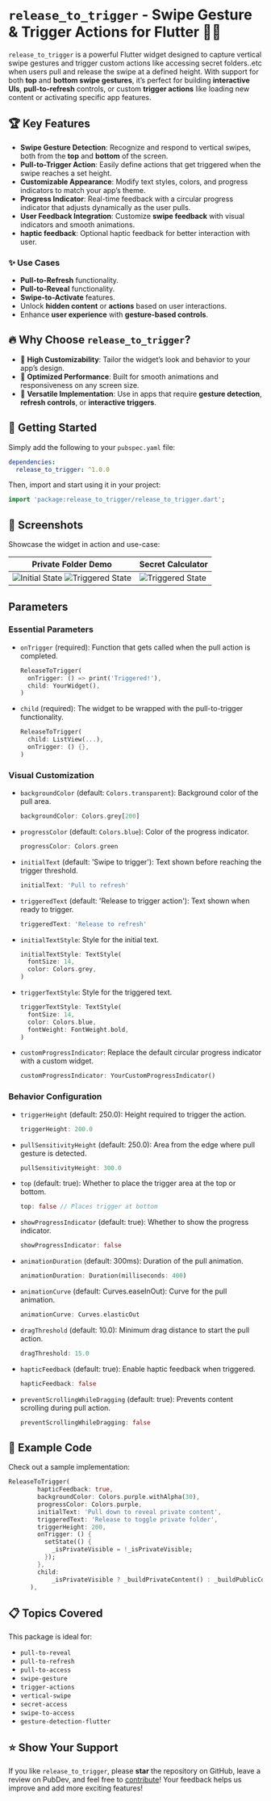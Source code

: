 # **`release_to_trigger`** - Swipe Gesture & Trigger Actions for Flutter 📱💥

`release_to_trigger` is a powerful Flutter widget designed to capture vertical swipe gestures and trigger custom actions like accessing secret folders..etc when users pull and release the swipe at a defined height. With support for both **top** and **bottom swipe gestures**, it’s perfect for building **interactive UIs**, **pull-to-refresh** controls, or custom **trigger actions** like loading new content or activating specific app features.

## 🏆 Key Features

- **Swipe Gesture Detection**: Recognize and respond to vertical swipes, both from the **top** and **bottom** of the screen.
- **Pull-to-Trigger Action**: Easily define actions that get triggered when the swipe reaches a set height.
- **Customizable Appearance**: Modify text styles, colors, and progress indicators to match your app’s theme.
- **Progress Indicator**: Real-time feedback with a circular progress indicator that adjusts dynamically as the user pulls.
- **User Feedback Integration**: Customize **swipe feedback** with visual indicators and smooth animations.
- **haptic feedback**: Optional haptic feedback for better interaction with user.

### ✨ Use Cases

- **Pull-to-Refresh** functionality.
- **Pull-to-Reveal** functionality.
- **Swipe-to-Activate** features.
- Unlock **hidden content** or **actions** based on user interactions.
- Enhance **user experience** with **gesture-based controls**.

## 🔥 Why Choose `release_to_trigger`?

- 🎯 **High Customizability**: Tailor the widget’s look and behavior to your app’s design.
- 🚀 **Optimized Performance**: Built for smooth animations and responsiveness on any screen size.
- 💼 **Versatile Implementation**: Use in apps that require **gesture detection**, **refresh controls**, or **interactive triggers**.

## 🚀 Getting Started

Simply add the following to your `pubspec.yaml` file:

```yaml
dependencies:
  release_to_trigger: ^1.0.0
```

Then, import and start using it in your project:

```dart
import 'package:release_to_trigger/release_to_trigger.dart';
```

## 📸 Screenshots

Showcase the widget in action and use-case:

| **Private Folder Demo**             | **Secret Calculator**                 | 
| ----------------------------------- | ------------------------------------- |
| ![Initial State](screenshots/1.png) ![Triggered State](screenshots/3.png)| ![Triggered State](screenshots/2.png) |

## Parameters

### Essential Parameters

- `onTrigger` (required): Function that gets called when the pull action is completed.
  ```dart
  ReleaseToTrigger(
    onTrigger: () => print('Triggered!'),
    child: YourWidget(),
  )
  ```

- `child` (required): The widget to be wrapped with the pull-to-trigger functionality.
  ```dart
  ReleaseToTrigger(
    child: ListView(...),
    onTrigger: () {},
  )
  ```

### Visual Customization

- `backgroundColor` (default: `Colors.transparent`): Background color of the pull area.
  ```dart
  backgroundColor: Colors.grey[200]
  ```

- `progressColor` (default: `Colors.blue`): Color of the progress indicator.
  ```dart
  progressColor: Colors.green
  ```

- `initialText` (default: 'Swipe to trigger'): Text shown before reaching the trigger threshold.
  ```dart
  initialText: 'Pull to refresh'
  ```

- `triggeredText` (default: 'Release to trigger action'): Text shown when ready to trigger.
  ```dart
  triggeredText: 'Release to refresh'
  ```

- `initialTextStyle`: Style for the initial text.
  ```dart
  initialTextStyle: TextStyle(
    fontSize: 14,
    color: Colors.grey,
  )
  ```

- `triggerTextStyle`: Style for the triggered text.
  ```dart
  triggerTextStyle: TextStyle(
    fontSize: 14,
    color: Colors.blue,
    fontWeight: FontWeight.bold,
  )
  ```

- `customProgressIndicator`: Replace the default circular progress indicator with a custom widget.
  ```dart
  customProgressIndicator: YourCustomProgressIndicator()
  ```

### Behavior Configuration

- `triggerHeight` (default: 250.0): Height required to trigger the action.
  ```dart
  triggerHeight: 200.0
  ```

- `pullSensitivityHeight` (default: 250.0): Area from the edge where pull gesture is detected.
  ```dart
  pullSensitivityHeight: 300.0
  ```

- `top` (default: true): Whether to place the trigger area at the top or bottom.
  ```dart
  top: false // Places trigger at bottom
  ```

- `showProgressIndicator` (default: true): Whether to show the progress indicator.
  ```dart
  showProgressIndicator: false
  ```

- `animationDuration` (default: 300ms): Duration of the pull animation.
  ```dart
  animationDuration: Duration(milliseconds: 400)
  ```

- `animationCurve` (default: Curves.easeInOut): Curve for the pull animation.
  ```dart
  animationCurve: Curves.elasticOut
  ```

- `dragThreshold` (default: 10.0): Minimum drag distance to start the pull action.
  ```dart
  dragThreshold: 15.0
  ```

- `hapticFeedback` (default: true): Enable haptic feedback when triggered.
  ```dart
  hapticFeedback: false
  ```

- `preventScrollingWhileDragging` (default: true): Prevents content scrolling during pull action.
  ```dart
  preventScrollingWhileDragging: false
  ```

## 🔧 Example Code

Check out a sample implementation:

```dart
ReleaseToTrigger(
        hapticFeedback: true,
        backgroundColor: Colors.purple.withAlpha(30),
        progressColor: Colors.purple,
        initialText: 'Pull down to reveal private content',
        triggeredText: 'Release to toggle private folder',
        triggerHeight: 200,
        onTrigger: () {
          setState(() {
            _isPrivateVisible = !_isPrivateVisible;
          });
        },
        child:
            _isPrivateVisible ? _buildPrivateContent() : _buildPublicContent(),
      ),
```

## 📋 Topics Covered

This package is ideal for:

- `pull-to-reveal`
- `pull-to-refresh`
- `pull-to-access`
- `swipe-gesture`
- `trigger-actions`
- `vertical-swipe`
- `secret-access`
- `swipe-to-access`
- `gesture-detection-flutter`

## ⭐ Show Your Support

If you like `release_to_trigger`, please **star** the repository on GitHub, leave a review on PubDev, and feel free to [contribute](https://github.com/tejaspalyekar/release_to_trigger)! Your feedback helps us improve and add more exciting features!









